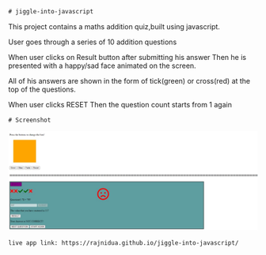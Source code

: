 ``` diff
# jiggle-into-javascript
```
This project contains a maths addition quiz,built using javascript.

User goes through a series of 10 addition questions

When user clicks on Result button after submitting his answer
Then he is presented with a happy/sad face animated on the screen.

All of his answers are shown in the form of tick(green) or cross(red) at the top of the questions.

When user clicks RESET
Then the question count starts from 1 again

``` diff
# Screenshot
```
![](./assets/images/addition_quiz_javascript.jpeg)

``` diff
live app link: https://rajnidua.github.io/jiggle-into-javascript/
```





